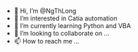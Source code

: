 - 👋 Hi, I’m @NgThLong
- 👀 I’m interested in Catia automation
- 🌱 I’m currently learning Python and VBA
- 💞️ I’m looking to collaborate on ...
- 📫 How to reach me ...

<!---
NgThLong/NgThLong is a ✨ special ✨ repository because its `README.md` (this file) appears on your GitHub profile.
You can click the Preview link to take a look at your changes.
--->
